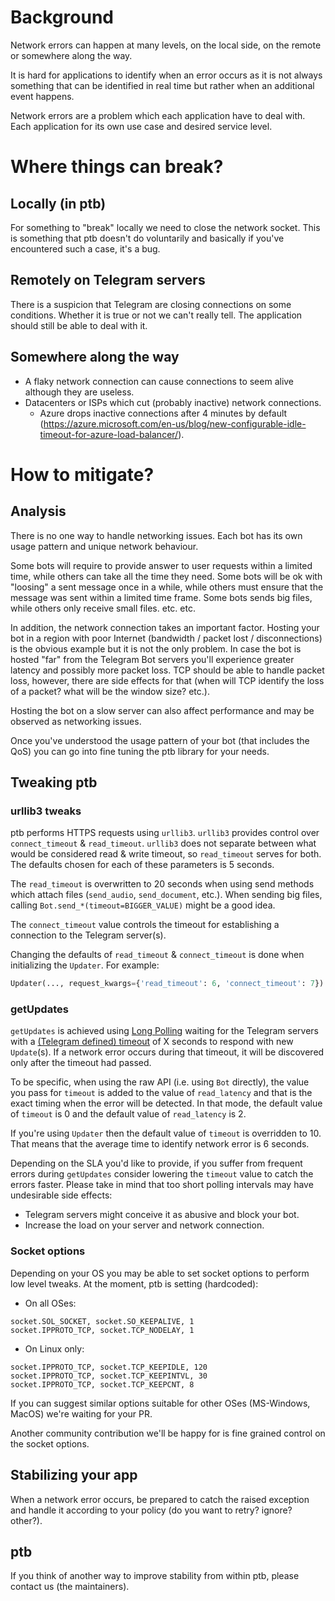 # Background
Network errors can happen at many levels, on the local side, on the remote or somewhere along the way.

It is hard for applications to identify when an error occurs as it is not always something that can be identified in real time but rather when an additional event happens.

Network errors are a problem which each application have to deal with. Each application for its own use case and desired service level. 

# Where things can break?
## Locally (in ptb)
For something to "break" locally we need to close the network socket. This is something that ptb doesn't do voluntarily and basically if you've encountered such a case, it's a bug.

## Remotely on Telegram servers
There is a suspicion that Telegram are closing connections on some conditions. Whether it is true or not we can't really tell. The application should still be able to deal with it.

## Somewhere along the way
* A flaky network connection can cause connections to seem alive although they are useless.
* Datacenters or ISPs which cut (probably inactive) network connections.
  * Azure drops inactive connections after 4 minutes by default (https://azure.microsoft.com/en-us/blog/new-configurable-idle-timeout-for-azure-load-balancer/).

# How to mitigate?

## Analysis
There is no one way to handle networking issues. Each bot has its own usage pattern and unique network behaviour.

Some bots will require to provide answer to user requests within a limited time, while others can take all the time they need. Some bots will be ok with "loosing" a sent message once in a while, while others must ensure that the message was sent within a limited time frame. Some bots sends big files, while others only receive small files. etc. etc.

In addition, the network connection takes an important factor. Hosting your bot in a region with poor Internet (bandwidth / packet lost / disconnections) is the obvious example but it is not the only problem. In case the bot is hosted "far" from the Telegram Bot servers you'll experience greater latency and possibly more packet loss. TCP should be able to handle packet loss, however, there are side effects for that (when will TCP identify the loss of a packet? what will be the window size? etc.).

Hosting the bot on a slow server can also affect performance and may be observed as networking issues.

Once you've understood the usage pattern of your bot (that includes the QoS) you can go into fine tuning the ptb library for your needs.

## Tweaking ptb
### urllib3 tweaks
ptb performs HTTPS requests using `urllib3`. `urllib3` provides control over `connect_timeout` & `read_timeout`. `urllib3` does not separate between what would be considered read & write timeout, so `read_timeout` serves for both. The defaults chosen for each of these parameters is 5 seconds.

The `read_timeout` is overwritten to 20 seconds when using send methods which attach files (`send_audio`, `send_document`, etc.).
When sending big files, calling `Bot.send_*(timeout=BIGGER_VALUE)` might be a good idea.

The `connect_timeout` value controls the timeout for establishing a connection to the Telegram server(s).

Changing the defaults of `read_timeout` & `connect_timeout` is done when initializing the `Updater`. For example:
```python
Updater(..., request_kwargs={'read_timeout': 6, 'connect_timeout': 7})
```

### getUpdates
`getUpdates` is achieved using [Long Polling](https://en.wikipedia.org/wiki/Push_technology#Long_polling) waiting for the Telegram servers with a [(Telegram defined) timeout](https://core.telegram.org/bots/api#getupdates) of X seconds to respond with new `Update`(s). If a network error occurs during that timeout, it will be discovered only after the timeout had passed.

To be specific, when using the raw API (i.e. using `Bot` directly), the value you pass for `timeout` is added to the value of `read_latency` and that is the exact timing when the error will be detected. In that mode, the default value of `timeout` is 0 and the default value of `read_latency` is 2.

If you're using `Updater` then the default value of `timeout` is overridden to 10. That means that the average time to identify network error is 6 seconds. 

Depending on the SLA you'd like to provide, if you suffer from frequent errors during `getUpdates` consider lowering the `timeout` value to catch the errors faster. Please take in mind that too short polling intervals may have undesirable side effects:
* Telegram servers might conceive it as abusive and block your bot.
* Increase the load on your server and network connection.

### Socket options
Depending on your OS you may be able to set socket options to perform low level tweaks.
At the moment, ptb is setting (hardcoded):
* On all OSes:
```
socket.SOL_SOCKET, socket.SO_KEEPALIVE, 1
socket.IPPROTO_TCP, socket.TCP_NODELAY, 1
```

* On Linux only:
```
socket.IPPROTO_TCP, socket.TCP_KEEPIDLE, 120
socket.IPPROTO_TCP, socket.TCP_KEEPINTVL, 30
socket.IPPROTO_TCP, socket.TCP_KEEPCNT, 8
```

If you can suggest similar options suitable for other OSes (MS-Windows, MacOS) we're waiting for your PR.

Another community contribution we'll be happy for is fine grained control on the socket options.

## Stabilizing your app
When a network error occurs, be prepared to catch the raised exception and handle it according to your policy (do you want to retry? ignore? other?).

## ptb
If you think of another way to improve stability from within ptb, please contact us (the maintainers).